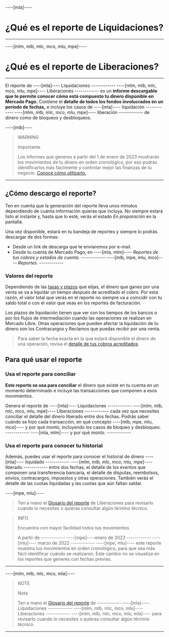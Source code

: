 ----[mla]----
# ¿Qué es el reporte de Liquidaciones?
------------

----[mlm, mlb, mlc, mco, mlu, mpe]----
# ¿Qué es el reporte de Liberaciones?
------------

El reporte de ----[mla]---- Liquidaciones ------------ ----[mlm, mlb, mlc, mco, mlu, mpe]---- Liberaciones ------------ es un **informe descargable que te permite conocer cómo está compuesto tu dinero disponible en Mercado Pago.** Contiene el **detalle de todos los fondos involucrados en un período de fechas,** e incluye los casos de ----[mla]---- liquidación ------------ ----[mlm, mlb, mlc, mco, mlu, mpe]---- liberación ------------ de dinero como de bloqueos y desbloqueos.

----[mlb]----
> WARNING
>   
> Importante
>
> Los informes que generes a partir del 1 de enero de 2023 mostrarán los movimientos de tu dinero en orden cronológico, por eso podrás identificarlos más fácilmente y controlar mejor las finanzas de tu negocio. [Conoce cómo utilizarlo.](https://bit.ly/3QiCD2f)
------------

## ¿Cómo descargo el reporte?

Ten en cuenta que la generación del reporte lleva unos minutos dependiendo de cuánta información quieras que incluya. No siempre estará listo al instante y, hasta que lo esté, verás el estado *En preparación* en la pantalla.

Una vez disponible, estará en tu bandeja de reportes y siempre lo podrás descargar de dos formas:

* Desde un link de descarga que te enviaremos por e-mail.
* Desde tu cuenta de Mercado Pago, en ----[mla, mlm]---- *Reportes de tus cobros y estados de cuenta.* ------------ ----[mlb, mpe, mlu, mco]---- *Reportes*. ------------ 

### Valores del reporte

Dependiendo de las [tasas y plazos](https://www.mercadopago[FAKER][URL][DOMAIN]/settings/release-options) que elijas, el dinero que ganes por una venta se va a liquidar un tiempo después de acreditado el cobro. Por esta razón, el valor total que verás en el reporte no siempre va a coincidir con tu saldo total o con el valor que veas en los reportes de facturación.

Los plazos de liquidación tienen que ver con los tiempos de los bancos o por los flujos de intermediación cuando las operaciones se realizan en Mercado Libre. Otras operaciones que pueden afectar la liquidación de tu dinero son los Contracargos y Reclamos que puedas recibir por una venta.


> Para saber la fecha exacta en la que estará disponible el dinero de una operación, revisa el [detalle de tus cobros acreditados](https://www.mercadopago[FAKER][URL][DOMAIN]/activities/balance).

## Para qué usar el reporte

### Usa el reporte para conciliar

**Este reporte se usa para conciliar** el dinero que existe en tu cuenta en un momento determinado e incluye las transacciones que componen a esos movimientos. 

Genera el reporte de ----[mla]---- Liquidaciones ------------ ----[mlm, mlb, mlc, mco, mlu, mpe]---- Liberaciones ------------ cada vez que necesites conciliar el detalle del dinero liberado entre dos fechas. Podrás saber cuándo se hizo cada transacción, en qué concepto ----[mlb, mpe, mlu, mco]---- y por qué monto, incluyendo los casos de bloqueo y desbloqueo. ------------ ----[mla, mlm]---- y por qué monto.  ------------ 

### Usa el reporte para conocer tu historial

Además, puedes usar el reporte para conocer el historial de dinero ----[mla]---- liquidado ------------ ----[mlm, mlb, mlc, mco, mlu, mpe]---- liberado ------------ entre dos fechas, el detalle de los eventos que componen una transferencia bancaria, el detalle de disputas, reembolsos, envíos, contracargos, impuestos y otras operaciones. También verás el detalle de las cuotas liquidadas y las cuotas que aún faltan saldar.

----[mpe, mlu]----
> Ten a mano el [Glosario del reporte](https://www.mercadopago[FAKER][URL][DOMAIN]/developers/es/guides/additional-content/reports/released-money/glossary) de  Liberaciones para revisarlo cuando lo necesites o quieras consultar algún término técnico.

> INFO
>
> Encuentra con mayor facilidad todos tus movimientos
>
> A partir de ------------ ----[mpe]----enero de 2022 ------------  ----[mlu]---- marzo de 2022 ------------ ----[mpe, mlu]---- este reporte muestra tus movimientos en orden cronológico, para que sea más fácil identificar cuándo se realizaron. Este cambio no se visualiza en los reportes que generes con fechas previas.
------------
----[mlm, mlb, mlc, mco, mla]----
> NOTE
>
> Nota
>
> Ten a mano el [Glosario del reporte](https://www.mercadopago[FAKER][URL][DOMAIN]/developers/es/guides/additional-content/reports/released-money/glossary) de ------------ ----[mla]---- Liquidaciones ------------ ----[mlm, mlb, mlc, mco, mlu]---- Liberaciones ------------ ----[mlm, mlb, mlc, mco, mlu, mla]---- para revisarlo cuando lo necesites o quieras consultar algún término técnico.
------------